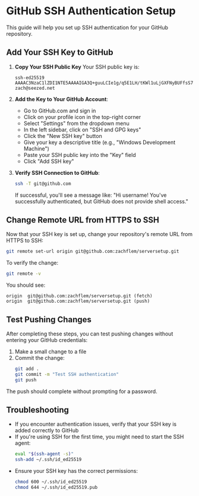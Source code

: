 # GitHub SSH Authentication Setup

This guide will help you set up SSH authentication for your GitHub repository.

## Add Your SSH Key to GitHub

1. **Copy Your SSH Public Key**
   Your SSH public key is:
   ```
   ssh-ed25519 AAAAC3NzaC1lZDI1NTE5AAAAIGA3Q+guuLCIe1g/q5E1LH/tKWl1uLjGXFNyBUFfsS7L zach@seezed.net
   ```

2. **Add the Key to Your GitHub Account**:
   - Go to GitHub.com and sign in
   - Click on your profile icon in the top-right corner
   - Select "Settings" from the dropdown menu
   - In the left sidebar, click on "SSH and GPG keys"
   - Click the "New SSH key" button
   - Give your key a descriptive title (e.g., "Windows Development Machine")
   - Paste your SSH public key into the "Key" field
   - Click "Add SSH key"

3. **Verify SSH Connection to GitHub**:
   ```bash
   ssh -T git@github.com
   ```
   If successful, you'll see a message like: "Hi username! You've successfully authenticated, but GitHub does not provide shell access."

## Change Remote URL from HTTPS to SSH

Now that your SSH key is set up, change your repository's remote URL from HTTPS to SSH:

```bash
git remote set-url origin git@github.com:zachflem/serversetup.git
```

To verify the change:

```bash
git remote -v
```

You should see:
```
origin  git@github.com:zachflem/serversetup.git (fetch)
origin  git@github.com:zachflem/serversetup.git (push)
```

## Test Pushing Changes

After completing these steps, you can test pushing changes without entering your GitHub credentials:

1. Make a small change to a file
2. Commit the change:
   ```bash
   git add .
   git commit -m "Test SSH authentication"
   git push
   ```

The push should complete without prompting for a password.

## Troubleshooting

- If you encounter authentication issues, verify that your SSH key is added correctly to GitHub
- If you're using SSH for the first time, you might need to start the SSH agent:
  ```bash
  eval "$(ssh-agent -s)"
  ssh-add ~/.ssh/id_ed25519
  ```
- Ensure your SSH key has the correct permissions:
  ```bash
  chmod 600 ~/.ssh/id_ed25519
  chmod 644 ~/.ssh/id_ed25519.pub
